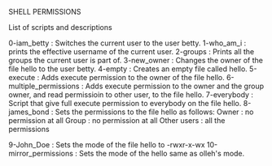 SHELL PERMISSIONS

List of scripts and descriptions

0-iam_betty : Switches the current user to the user betty.
1-who_am_i : prints the effective username of the current user.
2-groups : Prints all the groups the current user is part of.
3-new_owner : Changes the owner of the file hello to the user betty.
4-empty : Creates an empty file called hello.
5-execute : Adds execute permission to the owner of the file hello.
6-multiple_permissions : Adds execute permission to the owner and the group owner, and read permissioin to other user, to the file hello.
7-everybody : Script that give full execute permission to everybody on the file hello.
8-james_bond : Sets the permissions to the file hello as follows:
    Owner : no permission at all
    Group : no permission at all
    Other users : all the permissions

9-John_Doe : Sets the mode of the file hello to -rwxr-x-wx
10-mirror_permissions : Sets the mode of the hello same as olleh's mode.